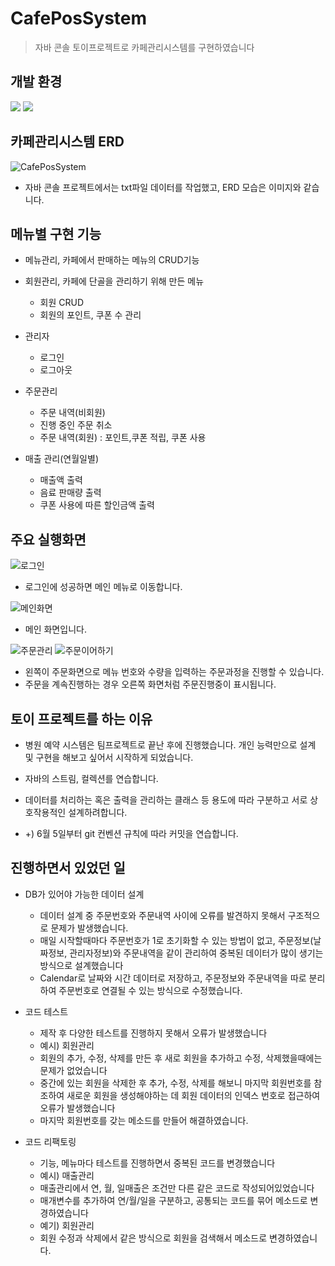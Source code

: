 # CafePosSystem
> 자바 콘솔 토이프로젝트로 카페관리시스템를 구현하였습니다

## 개발 환경

<img src="https://img.shields.io/badge/Eclipse%20IDE-2C2255?style=flat&logo=Eclipse%20IDE&logoColor=white"/> <img src="https://img.shields.io/badge/JAVA-007396?style=flat&logo=Java&logoColor=white"/>


## 카페관리시스템 ERD
![CafePosSystem](/CafePosSystem/images//%EC%B9%B4%ED%8E%98%EA%B4%80%EB%A6%AC%EC%8B%9C%EC%8A%A4%ED%85%9C.png)

- 자바 콘솔 프로젝트에서는 txt파일 데이터를 작업했고, ERD 모습은 이미지와 같습니다.

## 메뉴별 구현 기능

- 메뉴관리, 카페에서 판매하는 메뉴의 CRUD기능

- 회원관리, 카페에 단골을 관리하기 위해 만든 메뉴
  - 회원 CRUD
  - 회원의 포인트, 쿠폰 수 관리

- 관리자 
  - 로그인
  - 로그아웃

- 주문관리
  - 주문 내역(비회원)
  - 진행 중인 주문 취소
  - 주문 내역(회원) : 포인트,쿠폰 적립, 쿠폰 사용

- 매출 관리(연월일별)
  - 매출액 출력
  - 음료 판매량 출력 
  - 쿠폰 사용에 따른 할인금액 출력

## 주요 실행화면

![로그인](/CafePosSystem/images/%EC%B9%B4%ED%8E%98%EB%A1%9C%EA%B7%B8%EC%9D%B8.PNG) 

- 로그인에 성공하면 메인 메뉴로 이동합니다.

![메인화면](/CafePosSystem/images/%EC%B9%B4%ED%8E%98%EB%A9%94%EC%9D%B8%EB%A9%94%EB%89%B4.PNG)

- 메인 화면입니다.

![주문관리](/CafePosSystem/images/%EC%A3%BC%EB%AC%B8%EA%B4%80%EB%A6%AC.PNG)
![주문이어하기](/CafePosSystem/images/%EC%A3%BC%EB%AC%B8%EC%9D%B4%EC%96%B4%ED%95%98%EA%B8%B0.PNG)

- 왼쪽이 주문화면으로 메뉴 번호와 수량을 입력하는 주문과정을 진행할 수 있습니다.
-  주문을 계속진행하는 경우 오른쪽 화면처럼 주문진행중이 표시됩니다.

## 토이 프로젝트를 하는 이유

- 병원 예약 시스템은 팀프로젝트로 끝난 후에 진행했습니다. 개인 능력만으로 설계 및 구현을 해보고 싶어서 시작하게 되었습니다.

- 자바의 스트림, 컬렉션를 연습합니다.

- 데이터를 처리하는 혹은 출력을 관리하는 클래스 등 용도에 따라 구분하고 서로 상호작용적인 설계하려합니다.

- +) 6월 5일부터 git 컨벤션 규칙에 따라 커밋을 연습합니다.

## 진행하면서 있었던 일

- DB가 있어야 가능한 데이터 설계
  
  - 데이터 설계 중 주문번호와 주문내역 사이에 오류를 발견하지 못해서 구조적으로 문제가 발생했습니다.
  - 매일 시작할때마다 주문번호가 1로 초기화할 수 있는 방법이 없고, 주문정보(날짜정보, 관리자정보)와 주문내역을 같이 관리하여 중복된 데이터가 많이 생기는 방식으로 설계했습니다
  - Calendar로 날짜와 시간 데이터로 저장하고, 주문정보와 주문내역을 따로 분리하여 주문번호로 연결될 수 있는 방식으로 수정했습니다.

- 코드 테스트
  
  - 제작 후 다양한 테스트를 진행하지 못해서 오류가 발생했습니다
  - 예시) 회원관리
  - 회원의 추가, 수정, 삭제를 만든 후 새로 회원을 추가하고 수정, 삭제했을때에는 문제가 없었습니다
  - 중간에 있는 회원을 삭제한 후 추가, 수정, 삭제를 해보니 마지막 회원번호를 참조하여 새로운 회원을 생성해야하는 데 회원 데이터의 인덱스 번호로 접근하여 오류가 발생했습니다
  - 마지막 회원번호를 갖는 메소드를 만들어 해결하였습니다.
 
 - 코드 리팩토링
   - 기능, 메뉴마다 테스트를 진행하면서 중복된 코드를 변경했습니다
   - 예시) 매출관리
   - 매출관리에서 연, 월, 일매출은 조건만 다른 같은 코드로 작성되어있었습니다
   - 매개변수를 추가하여 연/월/일을 구분하고, 공통되는 코드를 묶어 메소드로 변경하였습니다
   - 예기) 회원관리
   - 회원 수정과 삭제에서 같은 방식으로 회원을 검색해서 메소드로 변경하였습니다.  

